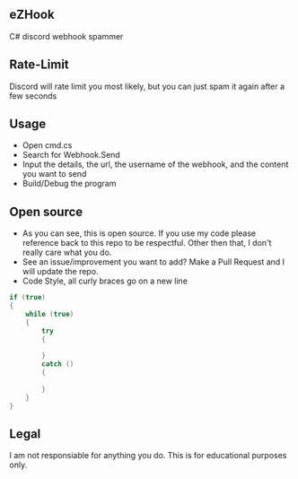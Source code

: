 ## eZHook
C# discord webhook spammer

## Rate-Limit
Discord will rate limit you most likely, but you can just spam it again after a few seconds

## Usage 
* Open cmd.cs
* Search for Webhook.Send
* Input the details, the url, the username of the webhook, and the content you want to send
* Build/Debug the program

## Open source
* As you can see, this is open source. If you use my code please reference back to this repo to be respectful. Other then that, I don't really care what you do.
* See an issue/improvement you want to add? Make a Pull Request and I will update the repo.
* Code Style, all curly braces go on a new line
```csharp
if (true)
{
	while (true)
	{
		try
		{
		
		}
		catch ()
		{
		
		}
	}
}
```

## Legal
I am not responsiable for anything you do. This is for educational purposes only.
